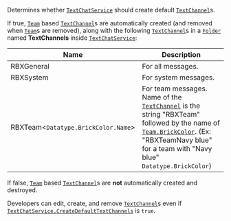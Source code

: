 Determines whether [`TextChatService`](https://create.roblox.com/docs/reference/engine/classes/TextChatService) should create default
[`TextChannel`](https://create.roblox.com/docs/reference/engine/classes/TextChannel)s.

If true, [`Team`](https://create.roblox.com/docs/reference/engine/classes/Team) based [`TextChannel`](https://create.roblox.com/docs/reference/engine/classes/TextChannel)s are automatically created
(and removed when [`Team`](https://create.roblox.com/docs/reference/engine/classes/Team)s are removed), along with the following
[`TextChannel`](https://create.roblox.com/docs/reference/engine/classes/TextChannel)s in a [`Folder`](https://create.roblox.com/docs/reference/engine/classes/Folder) named **TextChannels** inside
[`TextChatService`](https://create.roblox.com/docs/reference/engine/classes/TextChatService):

| Name | Description |
| - | - |
| RBXGeneral | For all messages. |
| RBXSystem | For system messages. |
| RBXTeam<`Datatype.BrickColor.Name`> | For team messages. Name of the [`TextChannel`](https://create.roblox.com/docs/reference/engine/classes/TextChannel) is the string "RBXTeam" followed by the name of [`Team.BrickColor`](https://create.roblox.com/docs/reference/engine/classes/Team#BrickColor). (Ex: "RBXTeamNavy blue" for a team with "Navy blue" `Datatype.BrickColor`) |

If false, [`Team`](https://create.roblox.com/docs/reference/engine/classes/Team) based [`TextChannel`](https://create.roblox.com/docs/reference/engine/classes/TextChannel)s are **not**
automatically created and destroyed.

Developers can edit, create, and remove [`TextChannel`](https://create.roblox.com/docs/reference/engine/classes/TextChannel)s even if
[`TextChatService.CreateDefaultTextChannels`](https://create.roblox.com/docs/reference/engine/classes/TextChatService#CreateDefaultTextChannels) is `true`.